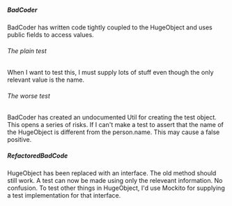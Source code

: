 ##### BadCoder
BadCoder has written code tightly coupled to the HugeObject and uses public fields to access values.

###### The plain test
When I want to test this, I must supply lots of stuff even though the only relevant value is the name.

###### The worse test
BadCoder has created an undocumented Util for creating the test object. 
This opens a series of risks. If I can't make a test to assert that the name of the HugeObject is different from the person.name. This may cause a false positive.

##### RefactoredBadCode
HugeObject has been replaced with an interface. The old method should still work. A test can now be made using only the releveant information. No confusion.
To test other things in HugeObject, I'd use Mockito for supplying a test implementation for that interface.